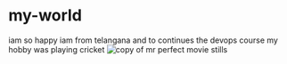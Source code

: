 # my-world
iam so happy
iam from telangana and to continues the devops course
my hobby was playing cricket
![copy of mr perfect movie stills](https://user-images.githubusercontent.com/128522847/230654666-f52aea7b-468c-4e29-8a9b-ee91f2fd2799.jpg)
